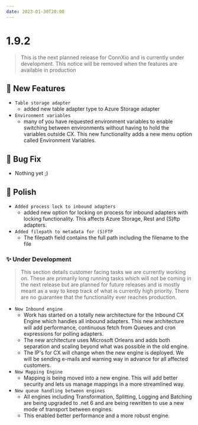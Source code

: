 ```yaml
---
date: 2023-01-30T20:00
---
```


# 1.9.2

<!-- truncate -->

> This is the next planned release for ConnXio and is currently under development. This notice will be removed when the features are available in production

## :rocket: New Features

- `Table storage adapter`
  - added new table adapter type to Azure Storage adapter
- `Environment variables`
  - many of you have requested environment variables to enable switching between environments without having to hold the variables outside CX. This new functionality adds a new menu option called Environment Variables.

## :bug: Bug Fix

- Nothing yet ;)

## :nail_care: Polish

- `Added process lock to inbound adapters`
  - added new option for locking on process for inbound adapters with locking functionality. This affects Azure Storage, Rest and (S)ftp adapters.
- `Added filepath to metadata for (S)FTP`
  - The filepath field contains the full path including the filename to the file

### :sparkles: Under Development

> This section details customer facing tasks we are currently working on. These are primarily long running tasks which will not be coming in the next release but are planned for future releases and is mostly meant as a way to keep track of what is currently high priority. There are no guarantee that the functionality ever reaches production.

- `New Inbound engine`
  - Work has started on a totally new architecture for the Inbound CX Engine which handles all inbound adapters. This new architecture will add performance, continuous fetch from Queues and cron expressions for polling adapters.
  - The new architecture uses Microsoft Orleans and adds both separation and scaling beyond what was possible in the old engine.
  - The IP's for CX will change when the new engine is deployed. We will be sending e-mails and warning way in advance for all affected customers.
- `New Mapping Engine`
  - Mapping is being moved into a new engine. This will add better security and lets us manage mappings in a more streamlined way.
- `New queue handling between engines`
  - All engines including Transformation, Splitting, Logging and Batching are being upgraded to .net 6 and are being rewritten to use a new mode of transport between engines.
  - This enabled better performance and a more robust engine.